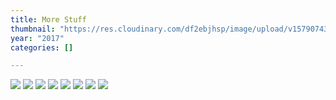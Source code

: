 ```yaml
---
title: More Stuff
thumbnail: "https://res.cloudinary.com/df2ebjhsp/image/upload/v1579074364/32.jpg"
year: "2017"
categories: []

---
```

![](https://res.cloudinary.com/df2ebjhsp/image/upload/c_scale,w_1000,dpr_auto,f_auto,q_auto:low/v1579074360/30.jpg)
![](https://res.cloudinary.com/df2ebjhsp/image/upload/c_scale,w_1000,dpr_auto,f_auto,q_auto:low/v1579074360/31.jpg)
![](https://res.cloudinary.com/df2ebjhsp/image/upload/c_scale,w_1000,dpr_auto,f_auto,q_auto:low/v1579074360/32.jpg)
![](https://res.cloudinary.com/df2ebjhsp/image/upload/c_scale,w_1000,dpr_auto,f_auto,q_auto:low/v1579074360/33.jpg)
![](https://res.cloudinary.com/df2ebjhsp/image/upload/c_scale,w_1000,dpr_auto,f_auto,q_auto:low/v1579074360/34.jpg)
![](https://res.cloudinary.com/df2ebjhsp/image/upload/c_scale,w_1000,dpr_auto,f_auto,q_auto:low/v1579074360/35.jpg)
![](https://res.cloudinary.com/df2ebjhsp/image/upload/c_scale,w_1000,dpr_auto,f_auto,q_auto:low/v1579074360/36.jpg)
![](https://res.cloudinary.com/df2ebjhsp/image/upload/c_scale,w_1000,dpr_auto,f_auto,q_auto:low/v1579074360/37.jpg)

